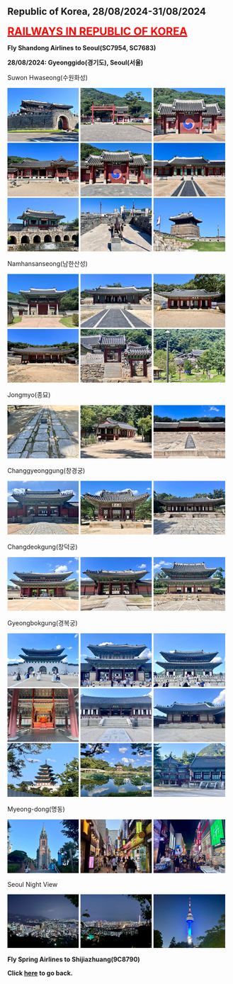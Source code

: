 ## Republic of Korea, 28/08/2024-31/08/2024

**[<font color=red size=5><u>RAILWAYS IN REPUBLIC OF KOREA</u></font>](https://wqgcx.github.io/transport/20240828KR/KR/)**

**Fly Shandong Airlines to Seoul(SC7954, SC7683)**

**28/08/2024: Gyeonggido(경기도), Seoul(서울)**

Suwon Hwaseong(수원화성)

<img src="../20240828KR_photos/IMG_2343.jpeg" width="32%">
<img src="../20240828KR_photos/IMG_2345.jpeg" width="32%">
<img src="../20240828KR_photos/IMG_2347.jpeg" width="32%">
<img src="../20240828KR_photos/IMG_2348.jpeg" width="32%">
<img src="../20240828KR_photos/IMG_2349.jpeg" width="32%">
<img src="../20240828KR_photos/IMG_2355.jpeg" width="32%">
<img src="../20240828KR_photos/IMG_2357.jpeg" width="32%">
<img src="../20240828KR_photos/IMG_2364.jpeg" width="32%">
<img src="../20240828KR_photos/IMG_2366.jpeg" width="32%">

Namhansanseong(남한산성)

<img src="../20240828KR_photos/IMG_2368.jpeg" width="32%">
<img src="../20240828KR_photos/IMG_2371.jpeg" width="32%">
<img src="../20240828KR_photos/IMG_2374.jpeg" width="32%">
<img src="../20240828KR_photos/IMG_2378.jpeg" width="32%">
<img src="../20240828KR_photos/IMG_2381.jpeg" width="32%">
<img src="../20240828KR_photos/IMG_2383.jpeg" width="32%">

Jongmyo(종묘)

<img src="../20240828KR_photos/IMG_2392.jpeg" width="32%">
<img src="../20240828KR_photos/IMG_2393.jpeg" width="32%">
<img src="../20240828KR_photos/IMG_2396.jpeg" width="32%">

Changgyeonggung(창경궁)

<img src="../20240828KR_photos/IMG_2400.jpeg" width="32%">
<img src="../20240828KR_photos/IMG_2403.jpeg" width="32%">
<img src="../20240828KR_photos/IMG_2408.jpeg" width="32%">

Changdeokgung(창덕궁)

<img src="../20240828KR_photos/IMG_2420.jpeg" width="32%">
<img src="../20240828KR_photos/IMG_2413.jpeg" width="32%">
<img src="../20240828KR_photos/IMG_2416.jpeg" width="32%">

Gyeongbokgung(경복궁)

<img src="../20240828KR_photos/IMG_2432.jpeg" width="32%">
<img src="../20240828KR_photos/IMG_2436.jpeg" width="32%">
<img src="../20240828KR_photos/IMG_2437.jpeg" width="32%">
<img src="../20240828KR_photos/IMG_2440.jpeg" width="32%">
<img src="../20240828KR_photos/IMG_2443.jpeg" width="32%">
<img src="../20240828KR_photos/IMG_2445.jpeg" width="32%">
<img src="../20240828KR_photos/IMG_2446.jpeg" width="32%">
<img src="../20240828KR_photos/IMG_2449.jpeg" width="32%">
<img src="../20240828KR_photos/IMG_2450.jpeg" width="32%">

Myeong-dong(명동)

<img src="../20240828KR_photos/IMG_2455.jpeg" width="32%">
<img src="../20240828KR_photos/IMG_2460.jpeg" width="32%">
<img src="../20240828KR_photos/IMG_2461.jpeg" width="32%">

Seoul Night View

<img src="../20240828KR_photos/IMG_2473.jpeg" width="32%">
<img src="../20240828KR_photos/IMG_2475.jpeg" width="32%">
<img src="../20240828KR_photos/IMG_2478.jpeg" width="32%">

**Fly Spring Airlines to Shijiazhuang(9C8790)**

**Click [here](https://wqgcx.github.io/transport/) to go back.**
